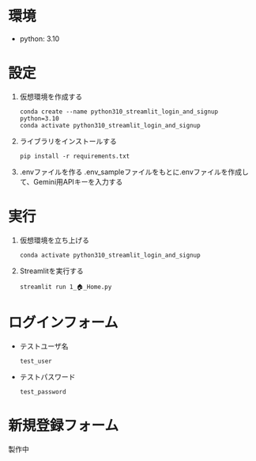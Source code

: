 # 環境
* python: 3.10


# 設定
1. 仮想環境を作成する
    ```
    conda create --name python310_streamlit_login_and_signup python=3.10
    conda activate python310_streamlit_login_and_signup
    ```

2. ライブラリをインストールする 
    ```
    pip install -r requirements.txt
    ```

3. .envファイルを作る
    .env_sampleファイルをもとに.envファイルを作成して、Gemini用APIキーを入力する  


# 実行
1. 仮想環境を立ち上げる
    ```
    conda activate python310_streamlit_login_and_signup
    ```

2. Streamlitを実行する
    ```
    streamlit run 1_🏠_Home.py
    ```


# ログインフォーム
* テストユーザ名
    ```
    test_user
    ```

* テストパスワード
    ```
    test_password
    ```

# 新規登録フォーム
製作中